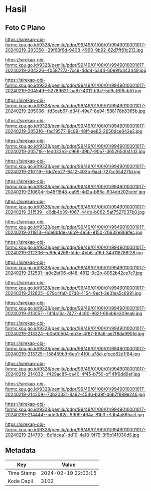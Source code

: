 # Hasil

## Foto C Plano

https://sirekap-obj-formc.kpu.go.id/9328/pemilu/pdpr/99/49/01/00/01/9949010001017-20240219-203358--29f68f6d-9408-4960-9b92-62d7ff81c213.jpg

https://sirekap-obj-formc.kpu.go.id/9328/pemilu/pdpr/99/49/01/00/01/9949010001017-20240219-204226--f058727a-7cc9-4dd4-ba44-60e9fb343449.jpg

https://sirekap-obj-formc.kpu.go.id/9328/pemilu/pdpr/99/49/01/00/01/9949010001017-20240219-204549--52789621-ba67-4011-bfb7-5d9cf6f8cb51.jpg

https://sirekap-obj-formc.kpu.go.id/9328/pemilu/pdpr/99/49/01/00/01/9949010001017-20240219-205006--fd3ceb67-d34f-49e7-8e94-588178b8365b.jpg

https://sirekap-obj-formc.kpu.go.id/9328/pemilu/pdpr/99/49/01/00/01/9949010001017-20240219-205316--fad19577-8c99-48ff-ae85-2650dce842e2.jpg

https://sirekap-obj-formc.kpu.go.id/9328/pemilu/pdpr/99/49/01/00/01/9949010001017-20240219-205718--fed033e3-c968-49b7-90a7-d65265d041d3.jpg

https://sirekap-obj-formc.kpu.go.id/9328/pemilu/pdpr/99/49/01/00/01/9949010001017-20240219-210119--7dd7eb27-9412-403b-9aaf-727cc55427fd.jpg

https://sirekap-obj-formc.kpu.go.id/9328/pemilu/pdpr/99/49/01/00/01/9949010001017-20240219-210604--b48f1848-ea95-4d2a-b86e-604dd202bcbf.jpg

https://sirekap-obj-formc.kpu.go.id/9328/pemilu/pdpr/99/49/01/00/01/9949010001017-20240219-211539--d0db4b39-f067-44db-b062-5af7527037b0.jpg

https://sirekap-obj-formc.kpu.go.id/9328/pemilu/pdpr/99/49/01/00/01/9949010001017-20240219-211913--6de8b1de-a6b9-4e56-9150-20632e869fec.jpg

https://sirekap-obj-formc.kpu.go.id/9328/pemilu/pdpr/99/49/01/00/01/9949010001017-20240219-212206--d99c4268-5fde-4bb6-a16d-34d118788f28.jpg

https://sirekap-obj-formc.kpu.go.id/9328/pemilu/pdpr/99/49/01/00/01/9949010001017-20240219-212531--a0c2bf06-df48-4812-9c2b-8062b42ce7c7.jpg

https://sirekap-obj-formc.kpu.go.id/9328/pemilu/pdpr/99/49/01/00/01/9949010001017-20240219-212825--079c4fa0-07d8-4154-9ecf-3e31aa5c6991.jpg

https://sirekap-obj-formc.kpu.go.id/9328/pemilu/pdpr/99/49/01/00/01/9949010001017-20240219-213057--14f4a16a-7477-4c60-962f-69eb6e309ea6.jpg

https://sirekap-obj-formc.kpu.go.id/9328/pemilu/pdpr/99/49/01/00/01/9949010001017-20240219-213324--b0b00504-eb3e-4f87-89a6-ae7f8da990fd.jpg

https://sirekap-obj-formc.kpu.go.id/9328/pemilu/pdpr/99/49/01/00/01/9949010001017-20240219-213725--158459b9-6eb1-4f0f-a78d-efced82d1f84.jpg

https://sirekap-obj-formc.kpu.go.id/9328/pemilu/pdpr/99/49/01/00/01/9949010001017-20240219-214032--f429ac85-ca40-4f45-b750-bf141f9dd9ef.jpg

https://sirekap-obj-formc.kpu.go.id/9328/pemilu/pdpr/99/49/01/00/01/9949010001017-20240219-214309--70b20331-8a92-4546-b39f-d6b7f889e246.jpg

https://sirekap-obj-formc.kpu.go.id/9328/pemilu/pdpr/99/49/01/00/01/9949010001017-20240219-214444--bdd0df2c-9909-464a-81b3-e1db4a885acf.jpg

https://sirekap-obj-formc.kpu.go.id/9328/pemilu/pdpr/99/49/01/00/01/9949010001017-20240219-214703--8e1dcea1-dd10-4a18-9f79-3f9b141030d5.jpg


## Metadata

| Key        | Value               |
| ---------- | ------------------- |
| Time Stamp | 2024-02-19 22:03:15 |
| Kode Dapil | 3102                |



